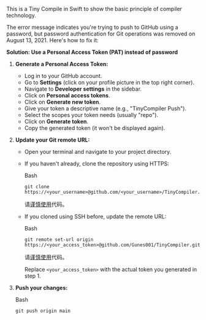 This is a Tiny Compile in Swift to show the basic principle of compiler technology.



The error message indicates you're trying to push to GitHub using a password, but password authentication for Git operations was removed on August 13, 2021. Here's how to fix it:

**Solution: Use a Personal Access Token (PAT) instead of password**

1. **Generate a Personal Access Token:**

   - Log in to your GitHub account.
   - Go to **Settings** (click on your profile picture in the top right corner).
   - Navigate to **Developer settings** in the sidebar.
   - Click on **Personal access tokens**.
   - Click on **Generate new token**.
   - Give your token a descriptive name (e.g., "TinyCompiler Push").
   - Select the scopes your token needs (usually "repo").
   - Click on **Generate token**.
   - Copy the generated token (it won't be displayed again).

2. **Update your Git remote URL:**

   - Open your terminal and navigate to your project directory.

   - If you haven't already, clone the repository using HTTPS:

     Bash

     ```
     git clone https://<your_username>@github.com/<your_username>/TinyCompiler.git
     ```

     请[谨慎使用]()代码。

   - If you cloned using SSH before, update the remote URL:

     Bash

     ```
     git remote set-url origin https://<your_access_token>@github.com/Gunes001/TinyCompiler.git
     ```

     请[谨慎使用]()代码。

     Replace `<your_access_token>` with the actual token you generated in step 1.

3. **Push your changes:**

   Bash

   ```
   git push origin main
   ```